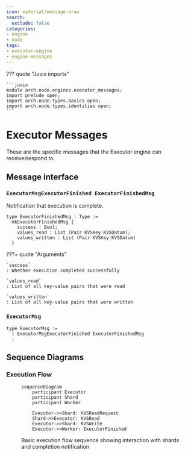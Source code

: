 ```yaml
---
icon: material/message-draw
search:
  exclude: false
categories:
- engine
- node
tags:
- executor-engine
- engine-messages
---
```


??? quote "Juvix imports"

    ```juvix
    module arch.node.engines.executor_messages;
    import prelude open;
    import arch.node.types.basics open;
    import arch.node.types.identities open;
    ```

# Executor Messages

These are the specific messages that the Executor engine can receive/respond to.

## Message interface

### `ExecutorMsgExecutorFinished ExecutorFinishedMsg`

Notification that execution is complete.

<!-- --8<-- [start:ExecutorFinishedMsg] -->
```juvix
type ExecutorFinishedMsg : Type :=
  mkExecutorFinishedMsg {
    success : Bool;
    values_read : List (Pair KVSKey KVSDatum);
    values_written : List (Pair KVSKey KVSDatum)
  }
```
<!-- --8<-- [end:ExecutorFinishedMsg] -->

???+ quote "Arguments"

    `success`
    : Whether execution completed successfully

    `values_read`
    : List of all key-value pairs that were read

    `values_written`
    : List of all key-value pairs that were written

### `ExecutorMsg`

<!-- --8<-- [start:ExecutorMsg] -->
```juvix
type ExecutorMsg :=
  | ExecutorMsgExecutorFinished ExecutorFinishedMsg
  ;
```
<!-- --8<-- [end:ExecutorMsg] -->

## Sequence Diagrams

### Execution Flow

<!-- --8<-- [start:message-sequence-diagram] -->
<figure markdown="span">

```mermaid
sequenceDiagram
    participant Executor
    participant Shard
    participant Worker

    Executor->>Shard: KVSReadRequest
    Shard->>Executor: KVSRead
    Executor->>Shard: KVSWrite
    Executor->>Worker: ExecutorFinished
```

<figcaption markdown="span">
Basic execution flow sequence showing interaction with shards and completion notification
</figcaption>
</figure>
<!-- --8<-- [end:message-sequence-diagram] -->

